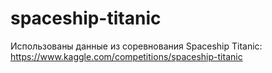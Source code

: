 # spaceship-titanic
Использованы данные из соревнования Spaceship Titanic:
https://www.kaggle.com/competitions/spaceship-titanic
